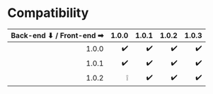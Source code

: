 # Compatibility

|Back-end ⬇ / Front-end ➡|   1.0.0|   1.0.1|   1.0.2|   1.0.3|
|-----------------------:|-------:|-------:|-------:|-------:|
|                   1.0.0|      ✔️|      ✔️|      ✔️|      ✔️|
|                   1.0.1|      ✔️|      ✔️|      ✔️|      ✔️|
|                   1.0.2|      ❕|      ✔️|      ✔️|      ✔️|
